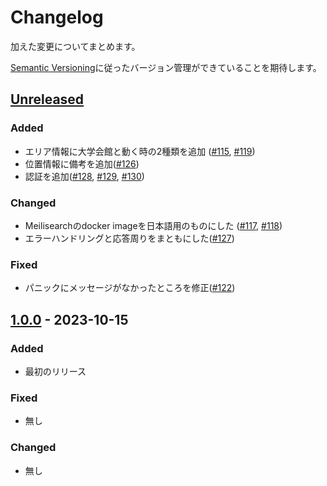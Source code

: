 # Changelog

加えた変更についてまとめます。

[Semantic Versioning](https://semver.org/spec/v2.0.0.html)に従ったバージョン管理ができていることを期待します。

## [Unreleased]

### Added

- エリア情報に大学会館と動く時の2種類を追加 ([\#115](https://github.com/sohosai/qr-backend/issues/115), [\#119](https://github.com/sohosai/qr-backend/pull/119))
- 位置情報に備考を追加([\#126](https://github.com/sohosai/qr-backend/pull/118))
- 認証を追加([\#128](https://github.com/sohosai/qr-backend/pull/128), [\#129](https://github.com/sohosai/qr-backend/pull/129), [\#130](https://github.com/sohosai/qr-backend/pull/130))

### Changed

- Meilisearchのdocker imageを日本語用のものにした ([\#117](https://github.com/sohosai/qr-backend/issues/117), [\#118](https://github.com/sohosai/qr-backend/pull/118))
- エラーハンドリングと応答周りをまともにした([\#127](https://github.com/sohosai/qr-backend/pull/127))

### Fixed

- パニックにメッセージがなかったところを修正([\#122](https://github.com/sohosai/qr-backend/pull/122))

## [1.0.0] - 2023-10-15

### Added

- 最初のリリース

### Fixed

- 無し

### Changed

- 無し



[Unreleased]: https://github.com/sohosai/qr-backend/compare/1.0.0...HEAD
[1.0.0]: https://github.com/sohosai/qr-backend/compare/b36d897...1.0.0

